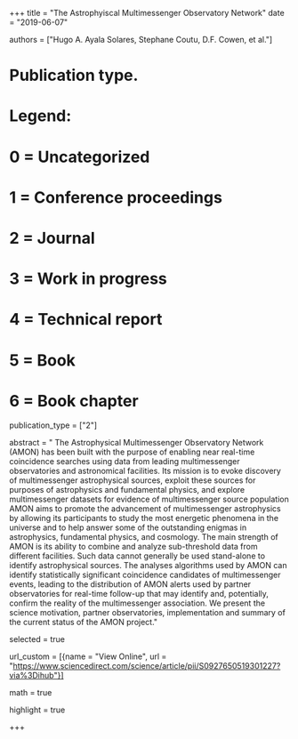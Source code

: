 +++
title = "The Astrophyiscal Multimessenger Observatory Network"
date = "2019-06-07"

authors = ["Hugo A. Ayala Solares, Stephane Coutu, D.F. Cowen, et al."]

# Publication type.
# Legend:
# 0 = Uncategorized
# 1 = Conference proceedings
# 2 = Journal
# 3 = Work in progress
# 4 = Technical report
# 5 = Book
# 6 = Book chapter
publication_type = ["2"]

abstract = " The Astrophysical Multimessenger Observatory Network (AMON) has been built with the purpose of enabling near real-time coincidence searches using data from leading multimessenger observatories and astronomical facilities. Its mission is to evoke discovery of multimessenger astrophysical sources, exploit these sources for purposes of astrophysics and fundamental physics, and explore multimessenger datasets for evidence of multimessenger source population AMON aims to promote the advancement of multimessenger astrophysics by allowing its participants to study the most energetic phenomena in the universe and to help answer some of the outstanding enigmas in astrophysics, fundamental physics, and cosmology. The main strength of AMON is its ability to combine and analyze sub-threshold data from different facilities. Such data cannot generally be used stand-alone to identify astrophysical sources. The analyses algorithms used by AMON can identify statistically significant coincidence candidates of multimessenger events, leading to the distribution of AMON alerts used by partner observatories for real-time follow-up that may identify and, potentially, confirm the reality of the multimessenger association. We present the science motivation, partner observatories, implementation and summary of the current status of the AMON project."

selected = true

url_custom = [{name = "View Online", url = "https://www.sciencedirect.com/science/article/pii/S0927650519301227?via%3Dihub"}]

math = true

highlight = true

+++
